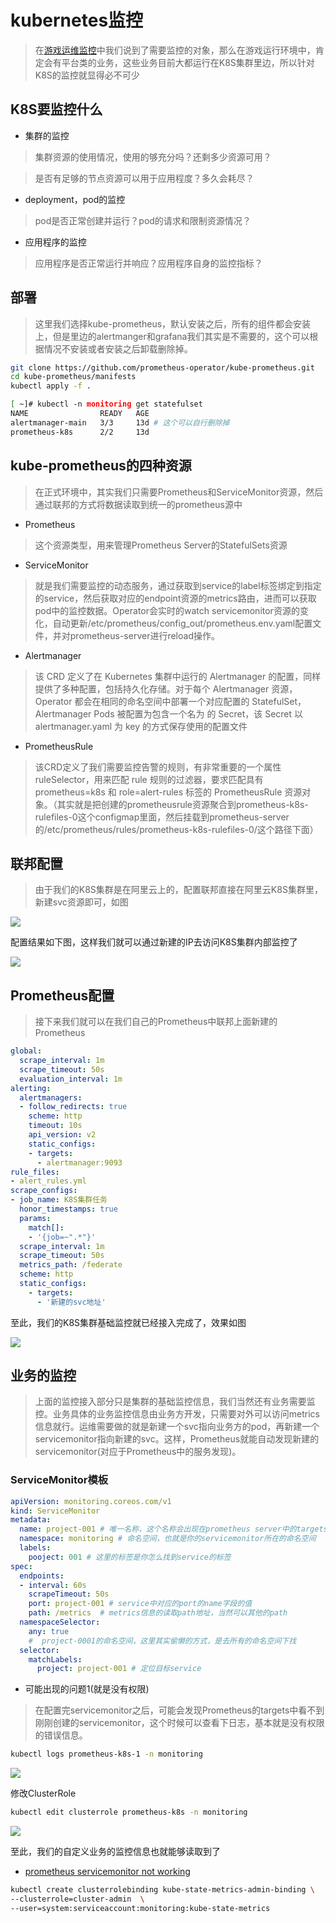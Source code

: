 # kubernetes监控

> 在[游戏运维监控](./监控概述.md)中我们说到了需要监控的对象，那么在游戏运行环境中，肯定会有平台类的业务，这些业务目前大都运行在K8S集群里边，所以针对K8S的监控就显得必不可少

## K8S要监控什么

- 集群的监控

> 集群资源的使用情况，使用的够充分吗？还剩多少资源可用？

> 是否有足够的节点资源可以用于应用程度？多久会耗尽？

- deployment，pod的监控

> pod是否正常创建并运行？pod的请求和限制资源情况？

- 应用程序的监控

> 应用程序是否正常运行并响应？应用程序自身的监控指标？

## 部署

> 这里我们选择kube-prometheus，默认安装之后，所有的组件都会安装上，但是里边的alertmanger和grafana我们其实是不需要的，这个可以根据情况不安装或者安装之后卸载删除掉。

```sh
git clone https://github.com/prometheus-operator/kube-prometheus.git
cd kube-prometheus/manifests
kubectl apply -f .
```

```sh
[ ~]# kubectl -n monitoring get statefulset
NAME                READY   AGE
alertmanager-main   3/3     13d # 这个可以自行删除掉
prometheus-k8s      2/2     13d
```

## kube-prometheus的四种资源

> 在正式环境中，其实我们只需要Prometheus和ServiceMonitor资源，然后通过联邦的方式将数据读取到统一的prometheus源中

- Prometheus

> 这个资源类型，用来管理Prometheus Server的StatefulSets资源

- ServiceMonitor

> 就是我们需要监控的动态服务，通过获取到service的label标签绑定到指定的service，然后获取对应的endpoint资源的metrics路由，进而可以获取pod中的监控数据。Operator会实时的watch servicemonitor资源的变化，自动更新/etc/prometheus/config_out/prometheus.env.yaml配置文件，并对prometheus-server进行reload操作。

- Alertmanager

> 该 CRD 定义了在 Kubernetes 集群中运行的 Alertmanager 的配置，同样提供了多种配置，包括持久化存储。对于每个 Alertmanager 资源，Operator 都会在相同的命名空间中部署一个对应配置的 StatefulSet，Alertmanager Pods 被配置为包含一个名为  的 Secret，该 Secret 以 alertmanager.yaml 为 key 的方式保存使用的配置文件


- PrometheusRule

> 该CRD定义了我们需要监控告警的规则，有非常重要的一个属性 ruleSelector，用来匹配 rule 规则的过滤器，要求匹配具有 prometheus=k8s 和 role=alert-rules 标签的 PrometheusRule 资源对象。（其实就是把创建的prometheusrule资源聚合到prometheus-k8s-rulefiles-0这个configmap里面，然后挂载到prometheus-server的/etc/prometheus/rules/prometheus-k8s-rulefiles-0/这个路径下面）

## 联邦配置

> 由于我们的K8S集群是在阿里云上的，配置联邦直接在阿里云K8S集群里，新建svc资源即可，如图

![](./asset/aliyun-prometheus-federate.png)

配置结果如下图，这样我们就可以通过新建的IP去访问K8S集群内部监控了

![](./asset/aliyun-prometheus-slb.png)

## Prometheus配置

> 接下来我们就可以在我们自己的Prometheus中联邦上面新建的Prometheus

```yaml
global:
  scrape_interval: 1m
  scrape_timeout: 50s
  evaluation_interval: 1m
alerting:
  alertmanagers:
  - follow_redirects: true
    scheme: http
    timeout: 10s
    api_version: v2
    static_configs:
    - targets:
      - alertmanager:9093
rule_files:
- alert_rules.yml
scrape_configs:
- job_name: K8S集群任务
  honor_timestamps: true
  params:
    match[]:
    - '{job=~".*"}'
  scrape_interval: 1m
  scrape_timeout: 50s
  metrics_path: /federate
  scheme: http
  static_configs:
    - targets:
      - '新建的svc地址'
```

至此，我们的K8S集群基础监控就已经接入完成了，效果如图

![](./asset/k8s-dashboard.png)

## 业务的监控

> 上面的监控接入部分只是集群的基础监控信息，我们当然还有业务需要监控。业务具体的业务监控信息由业务方开发，只需要对外可以访问metrics信息就行。运维需要做的就是新建一个svc指向业务方的pod，再新建一个servicemonitor指向新建的svc。这样，Prometheus就能自动发现新建的servicemonitor(对应于Prometheus中的服务发现)。

### ServiceMonitor模板

```yaml
apiVersion: monitoring.coreos.com/v1
kind: ServiceMonitor
metadata:
  name: project-001 # 唯一名称，这个名称会出现在prometheus server中的targets中(服务发现)
  namespace: monitoring # 命名空间，也就是你的servicemonitor所在的命名空间
  labels:
    pooject: 001 # 这里的标签是你怎么找到service的标签
spec:
  endpoints:
  - interval: 60s
    scrapeTimeout: 50s
    port: project-001 # service中对应的port的name字段的值
    path: /metrics  # metrics信息的读取path地址，当然可以其他的path
  namespaceSelector:
    any: true
    #  project-0001的命名空间，这里其实偷懒的方式，是去所有的命名空间下找
  selector:
    matchLabels:
      project: project-001 # 定位目标service
```

- 可能出现的问题1(就是没有权限)

> 在配置完servicemonitor之后，可能会发现Prometheus的targets中看不到刚刚创建的servicemonitor，这个时候可以查看下日志，基本就是没有权限的错误信息。

```sh
kubectl logs prometheus-k8s-1 -n monitoring
```

![](./asset/prometheus-monitor-log.png)

修改ClusterRole

```sh
kubectl edit clusterrole prometheus-k8s -n monitoring
```

![](./asset/prometheus-monitor-change.png)

至此，我们的自定义业务的监控信息也就能够读取到了

- [prometheus servicemonitor not working](https://github.com/prometheus-operator/prometheus-operator/blob/main/Documentation/troubleshooting.md#troubleshooting-servicemonitor-changes)

```sh
kubectl create clusterrolebinding kube-state-metrics-admin-binding \
--clusterrole=cluster-admin  \
--user=system:serviceaccount:monitoring:kube-state-metrics
```